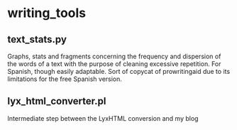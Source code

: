 # writing_tools

## text_stats.py
Graphs, stats and fragments concerning the frequency and dispersion of the words of a text with the purpose of cleaning excessive repetition. 
For Spanish, though easily adaptable.
Sort of copycat of prowritingaid due to its limitations for the free Spanish version.

## lyx_html_converter.pl
Intermediate step between the LyxHTML conversion and my blog
